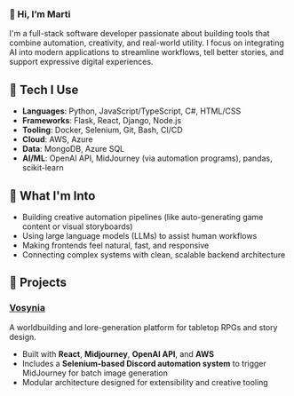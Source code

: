 ###  👋 Hi, I’m Marti

I'm a full-stack software developer passionate about building tools that combine automation, creativity, and real-world utility. I focus on integrating AI into modern applications to streamline workflows, tell better stories, and support expressive digital experiences.

## 🔧 Tech I Use
- **Languages**: Python, JavaScript/TypeScript, C#, HTML/CSS
- **Frameworks**: Flask, React, Django, Node.js
- **Tooling**: Docker, Selenium, Git, Bash, CI/CD
- **Cloud**: AWS, Azure
- **Data**: MongoDB, Azure SQL
- **AI/ML**: OpenAI API, MidJourney (via automation programs), pandas, scikit-learn

## 🌱 What I'm Into
- Building creative automation pipelines (like auto-generating game content or visual storyboards)
- Using large language models (LLMs) to assist human workflows
- Making frontends feel natural, fast, and responsive
- Connecting complex systems with clean, scalable backend architecture

## 🧪 Projects
### [Vosynia](https://www.vosynia.com)
A worldbuilding and lore-generation platform for tabletop RPGs and story design.
- Built with **React**, **Midjourney**, **OpenAI API**, and **AWS**
- Includes a **Selenium-based Discord automation system** to trigger MidJourney for batch image generation
- Modular architecture designed for extensibility and creative tooling

<!--
**martigatchev/martigatchev** is a ✨ _special_ ✨ repository because its `README.md` (this file) appears on your GitHub profile.

Here are some ideas to get you started:

- 🔭 I’m currently working on ...
- 🌱 I’m currently learning ...
- 👯 I’m looking to collaborate on ...
- 🤔 I’m looking for help with ...
- 💬 Ask me about ...
- 📫 How to reach me: ...
- 😄 Pronouns: ...
- ⚡ Fun fact: ...
-->
